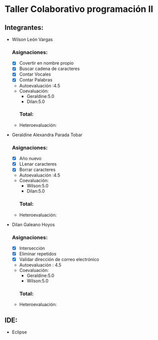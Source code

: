 # Taller Colaborativo programación II


## Integrantes:

- Wilson León Vargas
  ### Asignaciones:
  - [X]  Covertir en nombre propio
  - [X]  Buscar cadena de caracteres
  - [X]  Contar Vocales
  - [X]  Contar Palabras
  - Autoevaluación :4.5
  - Coevaluación:
    - Geraldine:5.0
    - Dilan:5.0
    ### Total: 
  - Heteroevaluación:
  
- Geraldine Alexandra Parada Tobar
  ### Asignaciones:
  - [X]   Año nuevo
  - [X]   LLenar caracteres
  - [X]   Borrar caracteres
  - Autoevaluación :4.5
  - Coevaluación:
    - Wilson:5.0
    - Dilan:5.0 
    ### Total: 
  - Heteroevaluación:

- Dilan Galeano Hoyos
  ### Asignaciones:
  - [X]  Intersección
  - [X]  Eliminar repetidos
  - [X]  Validar dirección de correo electrónico
  - Autoevaluación :  4.5
  - Coevaluación:
    - Geraldine:5.0
    - Wilson:5.0
    ### Total:
  - Heteroevaluación:
## IDE:
- Eclipse
